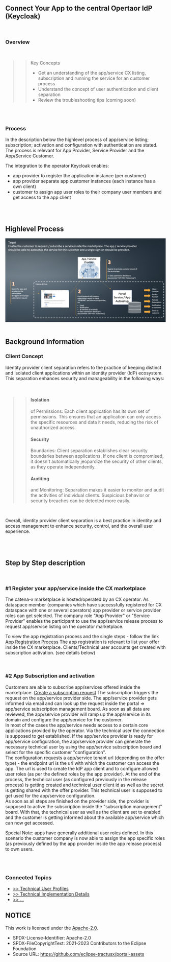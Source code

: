 ## Connect Your App to the central Opertaor IdP (Keycloak)

<br>

### Overview

<br>

> > Key Concepts
> >
> > - Get an understanding of the app/service CX listing, subscription and running the service for an customer process
> > - Understand the concept of user authentication and client separation
> > - Review the troubleshooting tips (coming soon)

<br>
<br>

### Process

In the description below the highlevel process of app/service listing; subscription; activation and configuration with authentication are stated.
The process is relevant for App Provider, Service Provider and the App/Service Customer.

The integration to the operator Keycloak enables:

- app provider to register the application instance (per customer)
- app provider separate app customer instances (each instance has a own client)
- customer to assign app user roles to their company user members and get access to the app client

<br>
<br>

## Highlevel Process

<img width="756" alt="image" src="https://raw.githubusercontent.com/eclipse-tractusx/portal-assets/main/docs/static/high-level-app-process.png">

<br>
<br>

## Background Information

### Client Concept

Identity provider client separation refers to the practice of keeping distinct and isolated client applications within an identity provider (IdP) ecosystem.
This separation enhances security and manageability in the following ways:

<br>

> > #### Isolation
> >
> > of Permissions: Each client application has its own set of permissions. This ensures that an application can only access the specific resources and data it needs, reducing the risk of unauthorized access.
> >
> > #### Security
> >
> > Boundaries: Client separation establishes clear security boundaries between applications. If one client is compromised, it doesn't automatically jeopardize the security of other clients, as they operate independently.
> >
> > #### Auditing
> >
> > and Monitoring: Separation makes it easier to monitor and audit the activities of individual clients. Suspicious behavior or security breaches can be detected more easily.

<br>

Overall, identity provider client separation is a best practice in identity and access management to enhance security, control, and the overall user experience.

<br>
<br>

## Step by Step description

<br>

### #1 Register your app/service inside the CX marketplace

The catena-x marketplace is hosted/operated by an CX operator. As dataspace member (companies which have successfully registered for CX dataspace with one or several operators) app provider or service provider roles can get selected.
The company role "App Provider" or "Service Provider" enables the participant to use the app/service release process to request app/service listing on the operator marketplace.

To view the app registration process and the single steps - follow the link [App Registration Process](</docs/user/04.%20App(s)/02.%20App%20Release%20Process/index.md>)
The app registration is relevant to list your offer inside the CX marketplace. Clients/Technical user accounts get created with subscription activation. (see details below)

<br>

### #2 App Subscription and activation

Customers are able to subscribe app/services offered inside the marketplace. [Create a subscription request](</docs/user/04.%20App(s)/05.%20App%20Subscription/01.%20Subscription%20Request%20(Customer).md>)
The subscription triggers the request on the app/service provider side. The app/service provider gets informed via email and can look up the request inside the portal => app/service subscription management board. As soon as all data are reviewed, the app/service provider will ramp up the app/service in its domain and configure the app/service for the customer.  
In most of the cases the app/service needs access to a certain core applications provided by the operator. Via the technical user the connection is supposed to get established. If the app/service provider is ready for app/service configuration, the app/service provider can generate the necessary technical user by using the app/service subscription board and select for the specific customer "configuration".  
The configuration requests a app/service tenant url (depending on the offer type) - the endpoint url is the url with which the customer can access the app. The url is used to create the IdP app client and to configure allowed user roles (as per the defined roles by the app provider). At the end of the process, the technical user (as configured previously in the release process) is getting created and technical user client id as well as the secret is getting shared with the offer provider.
This technical user is supposed to get used for the app/service configuration.  
As soon as all steps are finished on the provider side, the provider is supposed to active the subscription inside the "subscription management" board. With that, the technical user as well as the client are set to enabled and the customer is getting informed about the available app/service which can now get accessed.

Special Note: apps have generally additional user roles defined. In this scenario the customer company is now able to assign the app specific roles (as previously defined by the app provider inside the app release process) to own users.

<br>
<br>

### Connected Topics

- [>> Technical User Profiles]()
- [>> Technical Implementation Details]()
- [>> ...]()

## NOTICE

This work is licensed under the [Apache-2.0](https://www.apache.org/licenses/LICENSE-2.0).

- SPDX-License-Identifier: Apache-2.0
- SPDX-FileCopyrightText: 2021-2023 Contributors to the Eclipse Foundation
- Source URL: https://github.com/eclipse-tractusx/portal-assets
